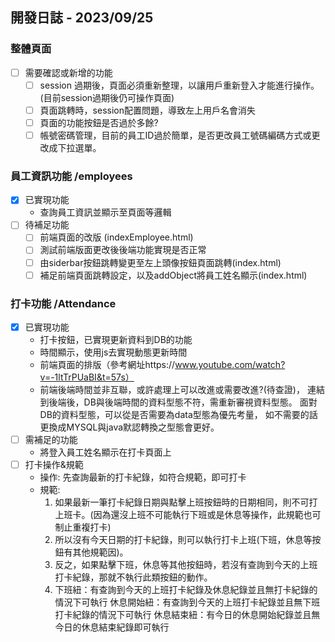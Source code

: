 ## 開發日誌 - 2023/09/25

### 整體頁面
- [ ] 需要確認或新增的功能
    - [ ] session 過期後，頁面必須重新整理，以讓用戶重新登入才能進行操作。(目前session過期後仍可操作頁面)
    - [ ] 頁面跳轉時，session配置問題，導致左上用戶名會消失
    - [ ] 頁面的功能按鈕是否過於多餘?
    - [ ] 帳號密碼管理，目前的員工ID過於簡單，是否更改員工號碼編碼方式或更改成下拉選單。
        
### 員工資訊功能 /employees
- [x] 已實現功能
    - 查詢員工資訊並顯示至頁面等邏輯
- [ ] 待補足功能
    - [ ] 前端頁面的改版 (indexEmployee.html)
    - [ ] 測試前端版面更改後後端功能實現是否正常
    - [ ] 由siderbar按鈕跳轉變更至左上頭像按鈕頁面跳轉(index.html)
    - [ ] 補足前端頁面跳轉設定，以及addObject將員工姓名顯示(index.html)

### 打卡功能 /Attendance
- [x] 已實現功能
    - 打卡按鈕，已實現更新資料到DB的功能
    - 時間顯示，使用js去實現動態更新時間
    - 前端頁面的排版（參考網址https://www.youtube.com/watch?v=-1ltTrPUaBI&t=57s）
    - 前端後端時間並非互聯，或許處理上可以改進或需要改進?(待查證)，
      連結到後端後，DB與後端時間的資料型態不符，需重新審視資料型態。
      面對DB的資料型態，可以從是否需要為data型態為優先考量，
      如不需要的話更換成MYSQL與java默認轉換之型態會更好。
- [ ] 需補足的功能
    - 將登入員工姓名顯示在打卡頁面上
- [ ] 打卡操作&規範
    - 操作: 先查詢最新的打卡紀錄，如符合規範，即可打卡
    - 規範:
        1. 如果最新一筆打卡紀錄日期與點擊上班按鈕時的日期相同，則不可打上班卡。(因為還沒上班不可能執行下班或是休息等操作，此規範也可制止重複打卡)
        2. 所以沒有今天日期的打卡紀錄，則可以執行打卡上班(下班，休息等按鈕有其他規範因)。
        3. 反之，如果點擊下班，休息等其他按鈕時，若沒有查詢到今天的上班打卡紀錄，那就不執行此類按鈕的動作。
        4. 下班紐：有查詢到今天的上班打卡紀錄及休息紀錄並且無打卡紀錄的情況下可執行
        休息開始紐：有查詢到今天的上班打卡紀錄並且無下班打卡紀錄的情況下可執行
        休息結束紐：有今日的休息開始紀錄並且無今日的休息結束紀錄即可執行
